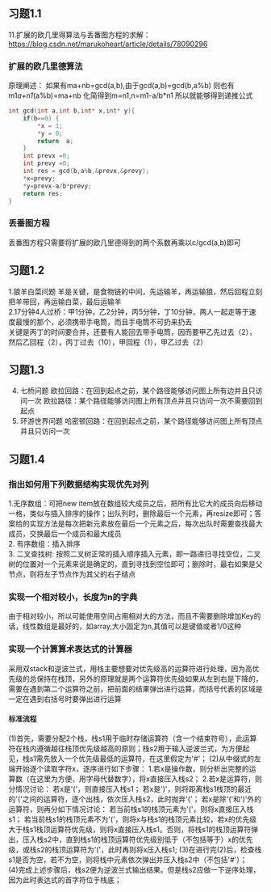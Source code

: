 ## 习题1.1
11.扩展的欧几里得算法与丢番图方程的求解：
https://blog.csdn.net/marukoheart/article/details/78090296
### 扩展的欧几里德算法
原理阐述：
如果有ma+nb=gcd(a,b),由于gcd(a,b)=gcd(b,a%b)
则也有m1*a+n1*(a%b)=ma+nb
化简得到m=n1,n=m1-a/b*n1
所以就能够得到递推公式
```cpp
int gcd(int a,int b,int* x,int* y){
    if(b==0) {
        *x = 1;
        *y = 0;
        return  a;
    }
    int prevx =0;
    int prevy =0;
    int res = gcd(b,a%b,&prevx,&prevy);
    *x=prevy;
    *y=prevx-a/b*prevy;
    return res;    
}
```
### 丢番图方程
丢番图方程只需要将扩展的欧几里德得到的两个系数再乘以c/gcd(a,b)即可
## 习题1.2
1.狼羊白菜问题
羊是关键，是食物链的中间，先运输羊，再运输狼，然后回程立刻把羊带回，再运输白菜，最后运输羊  
2.17分钟4人过桥：甲1分钟，乙2分钟，丙5分钟，丁10分钟，两人一起走等于速度最慢的那个，必须携带手电筒，而且手电筒不可扔来扔去  
关键是丙丁的时间要合并，还要有人能回去带手电筒，因而要甲乙先过去（2），然后乙回程（2），丙丁过去（10），甲回程（1），甲乙过去（2）
## 习题1.3
4. 七桥问题
欧拉回路：在回到起点之前，某个路径能够访问图上所有边并且只访问一次
欧拉路径：某个路径能够访问图上所有顶点并且只访问一次不需要回到起点
6. 环游世界问题
哈密顿回路：在回到起点之前，某个路径能够访问图上所有顶点并且只访问一次
## 习题1.4
### 指出如何用下列数据结构实现优先对列
1.无序数组：可把new item放在数组较大成员之后，把所有比它大的成员向后移动一格，类似与插入排序的操作；出队列时，删除最后一个元素，再resize即可；答案给的实现方法是每次把新元素放在最后一个元素之后，每次出队时需要查找最大成员，交换最后一个成员和最大成员  
2. 有序数组：插入排序  
3. 二叉查找树: 按照二叉树正常的插入顺序插入元素，即一路递归寻找空位，二叉树的位置对一个元素来说是确定的，直到寻找到空位即可；删除时，最右如果是父节点，则将左子节点作为其父的右子结点
### 实现一个相对较小，长度为n的字典
由于相对较小，所以可能使用空间占用相对大的方法，而且不需要删除增加Key的话，线性数组是最好的，如array,大小固定为n,其值可以是键值或者1/0这种
### 实现一个计算算术表达式的计算器
采用双stack和逆波兰式，用栈主要想要对优先级高的运算符进行处理，因为高优先级的总保持在栈顶，另外的原理就是两个运算符优先级如果从左到右是下降的，需要在遇到第二个运算符之前，把前面的结果弹出进行运算，而括号代表的区域是一定在遇到右括号时要弹出进行运算
#### 标准流程
(1)首先，需要分配2个栈，栈s1用于临时存储运算符（含一个结束符号），此运算符在栈内遵循越往栈顶优先级越高的原则；栈s2用于输入逆波兰式，为方便起见，栈s1需先放入一个优先级最低的运算符，在这里假定为'#'；
(2)从中缀式的左端开始逐个读取字符x，逐序进行如下步骤：
1.若x是操作数，则分析出完整的运算数（在这里为方便，用字母代替数字），将x直接压入栈s2；
2.若x是运算符，则分情况讨论：
若x是'('，则直接压入栈s1；
若x是')'，则将距离栈s1栈顶的最近的'('之间的运算符，逐个出栈，依次压入栈s2，此时抛弃'('；
若x是除'('和')'外的运算符，则再分如下情况讨论：
若当前栈s1的栈顶元素为'('，则将x直接压入栈s1；
若当前栈s1的栈顶元素不为'('，则将x与栈s1的栈顶元素比较，若x的优先级大于栈s1栈顶运算符优先级，则将x直接压入栈s1。否则，将栈s1的栈顶运算符弹出，压入栈s2中，直到栈s1的栈顶运算符优先级别低于（不包括等于）x的优先级，或栈s2的栈顶运算符为'('，此时再则将x压入栈s1;
(3)在进行完(2)后，检查栈s1是否为空，若不为空，则将栈中元素依次弹出并压入栈s2中（不包括'#'）；　　　　　　 
(4)完成上述步骤后，栈s2便为逆波兰式输出结果。但是栈s2应做一下逆序处理，因为此时表达式的首字符位于栈底；
